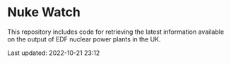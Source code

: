 # Nuke Watch

This repository includes code for retrieving the latest information available on the output of EDF nuclear power plants in the UK.

Last updated: 2022-10-21 23:12